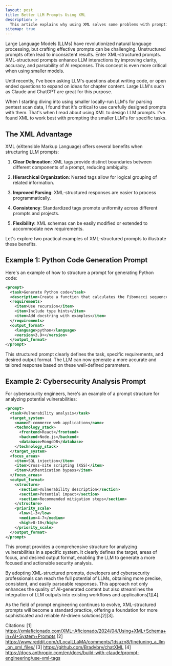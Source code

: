 ```yaml
---
layout: post
title: Better LLM Prompts Using XML
description: >
  This article explains why using XML solves some problems with prompting and provides better results from an LLM.
sitemap: true
---
```


Large Language Models (LLMs) have revolutionized natural language processing, but crafting effective prompts can be challenging. Unstructured prompts often lead to inconsistent results. Enter XML-structured prompts. XML-structured prompts enhance LLM interactions by improving clarity, accuracy, and parsability of AI responses. This concept is even more critical when using smaller models.

Until recently, I've been asking LLM's questions about writing code, or open ended questions to expand on ideas for chapter content. Large LLM's such as Claude and ChatGPT are great for this purpose. 

When I starting diving into using smaller locally-run LLM's for parsing pentest scan data, I found that it's critical to use carefully designed prompts with them. That's when I read about using XML to design LLM prompts. I've found XML to work best with prompting the smaller LLM's for specific tasks.

## The XML Advantage

XML (eXtensible Markup Language) offers several benefits when structuring LLM prompts:

1. **Clear Delineation**: XML tags provide distinct boundaries between different components of a prompt, reducing ambiguity.

2. **Hierarchical Organization**: Nested tags allow for logical grouping of related information.

3. **Improved Parsing**: XML-structured responses are easier to process programmatically.

4. **Consistency**: Standardized tags promote uniformity across different prompts and projects.

5. **Flexibility**: XML schemas can be easily modified or extended to accommodate new requirements.

Let's explore two practical examples of XML-structured prompts to illustrate these benefits.

## Example 1: Python Code Generation Prompt

Here's an example of how to structure a prompt for generating Python code:

```xml
<prompt>
  <task>Generate Python code</task>
  <description>Create a function that calculates the Fibonacci sequence up to a given number</description>
  <requirements>
    <item>Use recursion</item>
    <item>Include type hints</item>
    <item>Add docstring with examples</item>
  </requirements>
  <output_format>
    <language>python</language>
    <version>3.9+</version>
  </output_format>
</prompt>
```

This structured prompt clearly defines the task, specific requirements, and desired output format. The LLM can now generate a more accurate and tailored response based on these well-defined parameters.

## Example 2: Cybersecurity Analysis Prompt

For cybersecurity engineers, here's an example of a prompt structure for analyzing potential vulnerabilities:

```xml
<prompt>
  <task>Vulnerability analysis</task>
  <target_system>
    <name>E-commerce web application</name>
    <technology_stack>
      <frontend>React</frontend>
      <backend>Node.js</backend>
      <database>MongoDB</database>
    </technology_stack>
  </target_system>
  <focus_areas>
    <item>SQL injection</item>
    <item>Cross-site scripting (XSS)</item>
    <item>Authentication bypass</item>
  </focus_areas>
  <output_format>
    <structure>
      <section>Vulnerability description</section>
      <section>Potential impact</section>
      <section>Recommended mitigation steps</section>
    </structure>
    <priority_scale>
      <low>1-3</low>
      <medium>4-7</medium>
      <high>8-10</high>
    </priority_scale>
  </output_format>
</prompt>
```

This prompt provides a comprehensive structure for analyzing vulnerabilities in a specific system. It clearly defines the target, areas of focus, and desired output format, enabling the LLM to generate a more focused and actionable security analysis.

By adopting XML-structured prompts, developers and cybersecurity professionals can reach the full potential of LLMs, obtaining more precise, consistent, and easily parseable responses. This approach not only enhances the quality of AI-generated content but also streamlines the integration of LLM outputs into existing workflows and applications[1][4].

As the field of prompt engineering continues to evolve, XML-structured prompts will become a standard practice, offering a foundation for more sophisticated and reliable AI-driven solutions[2][3].

Citations:
[1] https://xmlaficionado.com/XML+Aficionado/2024/04/Using+XML+Schema+in+AI+System+Prompts
[2] https://www.reddit.com/r/LocalLLaMA/comments/1dsuzn8/finetuning_a_llm_on_xml_files/
[3] https://github.com/Bradybry/chatXML
[4] https://docs.anthropic.com/en/docs/build-with-claude/prompt-engineering/use-xml-tags